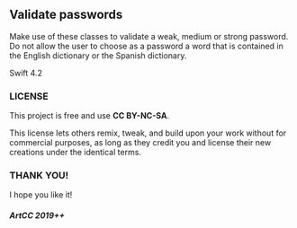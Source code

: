 ## Validate passwords

Make use of these classes to validate a weak, medium or strong password. Do not allow the user to choose as a password a word that is contained in the English dictionary or the Spanish dictionary.

Swift 4.2

### LICENSE

This project is free and use <b>CC BY-NC-SA</b>.

This license lets others remix, tweak, and build upon your work without for commercial purposes, as long as they credit you and license their new creations under the identical terms.

### THANK YOU!

I hope you like it!

##### ArtCC 2019++